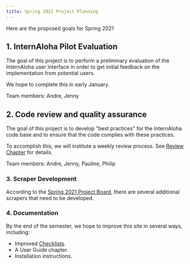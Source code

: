 ```yaml
---
title: Spring 2021 Project Planning
---
```


Here are the proposed goals for Spring 2021

## 1. InternAloha Pilot Evaluation

The goal of this project is to perform a preliminary evaluation of the InternAloha user interface in order to get initial feedback on the implementation from potential users.

We hope to complete this in early January.

Team members: Andre, Jenny

## 2. Code review and quality assurance

The goal of this project is to develop "best practices" for the InternAloha code base and to ensure that the code complies with these practices.

To accomplish this, we will institute a weekly review process. See [Review Chapter](../developers/review/overview) for details.

Team members: Andre, Jenny, Pauline, Philip

### 3. Scraper Development

According to the [Spring 2021 Project Board](https://github.com/internaloha/internaloha/projects/3), there are several additional scrapers that need to be developed.

### 4. Documentation

By the end of the semester, we hope to improve this site in several ways, including:

  * Improved [Checklists](../developers/checklists/overview).
  * A User Guide chapter.
  * Installation instructions.





